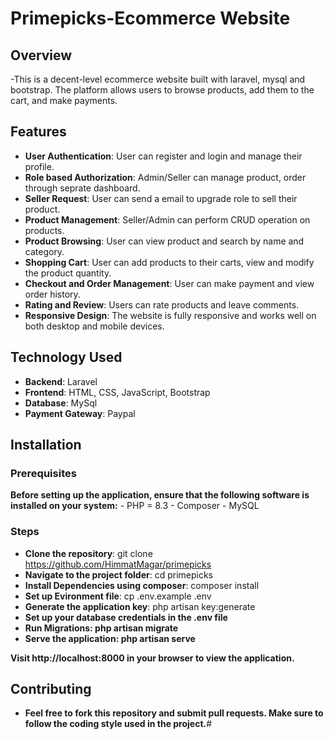 # Primepicks-Ecommerce Website

## Overview
-This is a decent-level ecommerce website built with laravel, mysql and bootstrap. The platform allows users to browse products, add them to the cart, and make payments.


## Features
 - **User Authentication**: User can register and login and manage their profile.
 - **Role based Authorization**: Admin/Seller can manage product, order through seprate dashboard.
 - **Seller Request**: User can send a email to upgrade role to sell their product.
 - **Product Management**: Seller/Admin can perform CRUD operation on products.
 - **Product Browsing**: User can view product and search by name and category.
 - **Shopping Cart**: User can add products to their carts, view and modify the product quantity.
 - **Checkout and Order Management**: User can make payment and view order history.
 - **Rating and Review**: Users can rate products and leave comments.
 - **Responsive Design**: The website is fully responsive and works well on both desktop and mobile devices.


## Technology Used
 - **Backend**: Laravel
 - **Frontend**: HTML, CSS, JavaScript, Bootstrap
 - **Database**: MySql
 - **Payment Gateway**: Paypal


## Installation

 ### Prerequisites
 **Before setting up the application, ensure that the following software is installed on your system:**
    - PHP = 8.3
    - Composer
    - MySQL

 ### Steps
   - **Clone the repository**: git clone https://github.com/HimmatMagar/primepicks 
   - **Navigate to the project folder**: cd primepicks
   - **Install Dependencies using composer**: composer install
   - **Set up Evironment file**:  cp .env.example .env
   - **Generate the application key**: php artisan key:generate
   - **Set up your database credentials in the .env file**
   - **Run Migrations: php artisan migrate**
   - **Serve the application: php artisan serve**

**Visit http://localhost:8000 in your browser to view the application.**


## Contributing
 - **Feel free to fork this repository and submit pull requests. Make sure to follow the coding style used in the project.**#
